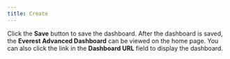 ```yaml
---
title: Create
---
```



Click the **Save** button to save  the dashboard. After the dashboard is saved, the **Everest 
 Advanced Dashboard** can be viewed on the home page. You can also  click the link in the **Dashboard URL**  field to display the dashboard.
